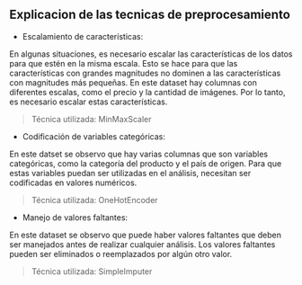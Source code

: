 ## Explicacion de las tecnicas de preprocesamiento

* Escalamiento de características:

En algunas situaciones, es necesario escalar las características de los datos para que estén en la misma escala. Esto se hace para que las características con grandes magnitudes no dominen a las características con magnitudes más pequeñas. En este dataset hay columnas con diferentes escalas, como el precio y la cantidad de imágenes. Por lo tanto, es necesario escalar estas características.

> Técnica utilizada: MinMaxScaler 

* Codificación de variables categóricas:

En este datset se observo que hay varias columnas que son variables categóricas, como la categoría del producto y el país de origen. Para que estas variables puedan ser utilizadas en el análisis, necesitan ser codificadas en valores numéricos.

> Técnica utilizada: OneHotEncoder 

* Manejo de valores faltantes:

En este dataset se observo que puede haber valores faltantes que deben ser manejados antes de realizar cualquier análisis. Los valores faltantes pueden ser eliminados o reemplazados por algún otro valor.

> Técnica utilizada: SimpleImputer 